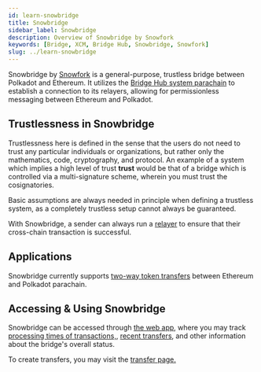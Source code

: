 ```yaml
---
id: learn-snowbridge
title: Snowbridge
sidebar_label: Snowbridge
description: Overview of Snowbridge by Snowfork
keywords: [Bridge, XCM, Bridge Hub, Snowbridge, Snowfork]
slug: ../learn-snowbridge
---
```


Snowbridge by [Snowfork](https://snowfork.com/) is a general-purpose, trustless bridge between Polkadot and Ethereum. It
utilizes the [Bridge Hub system parachain](./learn-bridge-hub.md) to establish a connection to its
relayers, allowing for permissionless messaging between Ethereum and Polkadot.

## Trustlessness in Snowbridge

Trustlessness here is defined in the sense that the users do not need to trust any particular
individuals or organizations, but rather only the mathematics, code, cryptography, and protocol. An
example of a system which implies a high level of trust **trust** would be that of a bridge which is
controlled via a multi-signature scheme, wherein you must trust the cosignatories.

Basic assumptions are always needed in principle when defining a trustless system, as a completely
trustless setup cannot always be guaranteed.

With Snowbridge, a sender can always run a
[relayer](https://docs.snowbridge.network/architecture/relayers) to ensure that their cross-chain
transaction is successful.

## Applications

Snowbridge currently supports
[two-way token transfers](https://docs.snowbridge.network/applications/token-transfers) between
Ethereum and Polkadot parachain.

## Accessing & Using Snowbridge

Snowbridge can be accessed through [the web app](https://app.snowbridge.network/), where you may
track [processing times of transactions,](https://app.snowbridge.network/status),
[recent transfers](https://app.snowbridge.network/history), and other information about the bridge's
overall status.

To create transfers, you may visit the [transfer page.](https://app.snowbridge.network/)
